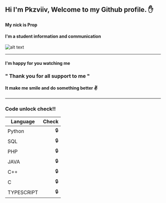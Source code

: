 ## Hi I'm Pkzviiv, Welcome to my Github profile. :hand:

#### My nick is Prop 
#### I'm a student information and communication 
![alt text][logo]

[logo]: https://yt3.ggpht.com/rrOWD9UTaBoo4cukrj2Lrpu7ovlIiS_BoPkTXCt63ths0n_L5feX_iQrPWjHtAc-9QI43Dw_=s88-c-k-c0x00ffffff-no-rj-mo "Logo Title Text 2"

---

#### I'm happy for you watching me 

### " Thank you for all support to me "
#### It make me smile and do something better :v:

---

### Code unlock check!!
| Language      |  Check  |
| ------------- |-----:|
| Python     |:lock:|
| SQL        |:lock:|
| PHP        |:lock:|
| JAVA       |:lock:|
| C++        |:lock:|
| C          |:lock:|
| TYPESCRIPT |:lock:|

